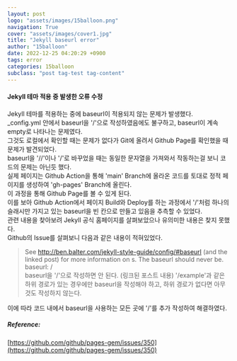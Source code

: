 ```yaml
---
layout: post
logo: "assets/images/15balloon.png"
navigation: True
cover: "assets/images/cover1.jpg"
title: "Jekyll baseurl error"
author: "15balloon"
date: 2022-12-25 04:20:29 +0900
tags: error
categories: 15balloon
subclass: "post tag-test tag-content"
---
```


#### Jekyll 테마 적용 중 발생한 오류 수정

Jekyll 테마를 적용하는 중에 baseurl이 적용되지 않는 문제가 발생했다.  
\_config.yml 안에서 baseurl을 '/'으로 작성하였음에도 불구하고, baseurl이 계속 empty로 나타나는 문제였다.  
그것도 로컬에서 확인할 때는 문제가 없다가 Git에 올려서 Github Page를 확인했을 때 문제가 발견되었다.  
baseurl을 '//'이나 '\/'로 바꾸었을 때는 동일한 문자열을 가져와서 작동하는걸 보니 코드의 문제는 아닌듯 했다.  
실제 페이지는 Github Action을 통해 'main' Branch에 올라온 코드를 토대로 정적 페이지를 생성하여 'gh-pages' Branch에 올린다.  
이 과정을 통해 Github Page를 볼 수 있게 된다.  
이를 보아 Github Action에서 페이지 Build와 Deploy를 하는 과정에서 '/'처럼 하나의 슬래시만 가지고 있는 baseurl을 빈 칸으로 만들고 있음을 추측할 수 있었다.  
관련 내용을 찾아보려 Jekyll 공식 홈페이지를 살펴보았으나 유의미한 내용은 찾지 못했다.  
Github의 Issue를 살펴보니 다음과 같은 내용이 적혀있었다.

> See http://ben.balter.com/jekyll-style-guide/config/#baseurl (and the linked post) for more information on s. The baseurl should never be. baseurl: /  
> baseurl을 '/'으로 작성하면 안 된다. (링크된 포스트 내용) '/example'과 같은 하위 경로가 있는 경우에만 baseurl을 작성해야 하고, 하위 경로가 없다면 아무것도 작성하지 않는다.

이에 따라 코드 내에서 baseurl을 사용하는 모든 곳에 '/'를 추가 작성하여 해결하였다.

##### Reference:

[https://github.com/github/pages-gem/issues/350](https://github.com/github/pages-gem/issues/350)
